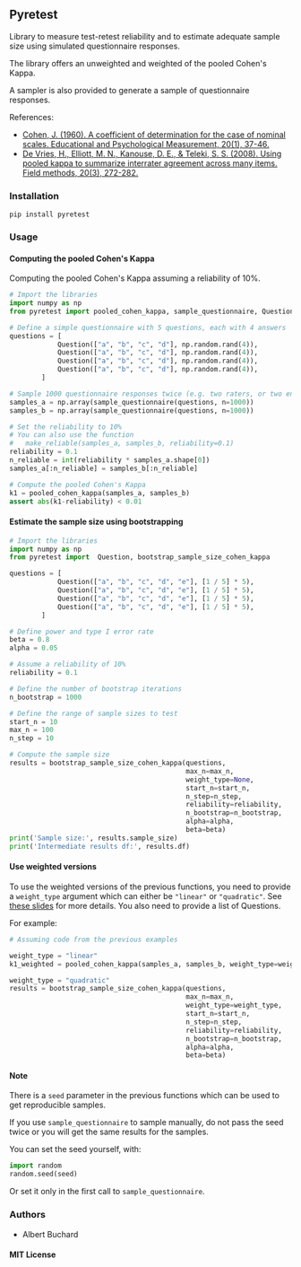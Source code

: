 ## Pyretest

Library to measure test-retest reliability and to estimate adequate sample size using simulated questionnaire responses.

The library offers an unweighted and weighted of the pooled Cohen's Kappa. 

A sampler is also provided to generate a sample of questionnaire responses.

References: 

- [Cohen, J. (1960). A coefficient of determination for the case of nominal scales. Educational and Psychological Measurement, 20(1), 37-46.](https://en.wikipedia.org/wiki/Cohen%27s_kappa)
- [De Vries, H., Elliott, M. N., Kanouse, D. E., & Teleki, S. S. (2008). Using pooled kappa to summarize interrater agreement across many items. Field methods, 20(3), 272-282.](https://www.researchgate.net/publication/249629584_Using_Pooled_Kappa_to_Summarize_Interrater_Agreement_across_Many_Items)

### Installation

```
pip install pyretest
```

### Usage

#### Computing the pooled Cohen's Kappa

Computing the pooled Cohen's Kappa assuming a reliability of 10%.
```python
# Import the libraries
import numpy as np
from pyretest import pooled_cohen_kappa, sample_questionnaire, Question

# Define a simple questionnaire with 5 questions, each with 4 answers
questions = [
            Question(["a", "b", "c", "d"], np.random.rand(4)),
            Question(["a", "b", "c", "d"], np.random.rand(4)),
            Question(["a", "b", "c", "d"], np.random.rand(4)),
            Question(["a", "b", "c", "d"], np.random.rand(4)),
        ]

# Sample 1000 questionnaire responses twice (e.g. two raters, or two endpoints)
samples_a = np.array(sample_questionnaire(questions, n=1000))
samples_b = np.array(sample_questionnaire(questions, n=1000))

# Set the reliability to 10% 
# You can also use the function 
#   make_reliable(samples_a, samples_b, reliability=0.1)
reliability = 0.1
n_reliable = int(reliability * samples_a.shape[0])
samples_a[:n_reliable] = samples_b[:n_reliable]

# Compute the pooled Cohen's Kappa
k1 = pooled_cohen_kappa(samples_a, samples_b)
assert abs(k1-reliability) < 0.01
```

#### Estimate the sample size using bootstrapping

```python
# Import the libraries
import numpy as np
from pyretest import  Question, bootstrap_sample_size_cohen_kappa

questions = [
            Question(["a", "b", "c", "d", "e"], [1 / 5] * 5),
            Question(["a", "b", "c", "d", "e"], [1 / 5] * 5),
            Question(["a", "b", "c", "d", "e"], [1 / 5] * 5),
            Question(["a", "b", "c", "d", "e"], [1 / 5] * 5),
        ]

# Define power and type I error rate
beta = 0.8
alpha = 0.05

# Assume a reliability of 10%
reliability = 0.1

# Define the number of bootstrap iterations
n_bootstrap = 1000

# Define the range of sample sizes to test
start_n = 10
max_n = 100
n_step = 10

# Compute the sample size
results = bootstrap_sample_size_cohen_kappa(questions,
                                            max_n=max_n,
                                            weight_type=None,
                                            start_n=start_n,
                                            n_step=n_step,
                                            reliability=reliability,
                                            n_bootstrap=n_bootstrap,
                                            alpha=alpha,
                                            beta=beta)
print('Sample size:', results.sample_size)
print('Intermediate results df:', results.df)
```

#### Use weighted versions

To use the weighted versions of the previous functions, you need to provide a `weight_type` argument which can either be `"linear"` or `"quadratic"`. See [these slides](https://folk.ntnu.no/slyderse/Pres24Jan2014.pdf) for more details.
You also need to provide a list of Questions.

For example:
```python
# Assuming code from the previous examples

weight_type = "linear"
k1_weighted = pooled_cohen_kappa(samples_a, samples_b, weight_type=weight_type, questions=questions)

weight_type = "quadratic"
results = bootstrap_sample_size_cohen_kappa(questions,
                                            max_n=max_n,
                                            weight_type=weight_type,
                                            start_n=start_n,
                                            n_step=n_step,
                                            reliability=reliability,
                                            n_bootstrap=n_bootstrap,
                                            alpha=alpha,
                                            beta=beta)
```

#### Note
There is a `seed` parameter in the previous functions which can be used to get reproducible samples. 

If you use `sample_questionnaire` to sample manually, do not pass the seed twice or you will get the same results for the samples. 

You can set the seed yourself, with:
```python
import random 
random.seed(seed)
```


Or set it only in the first call to `sample_questionnaire`. 


### Authors

- Albert Buchard


#### MIT License